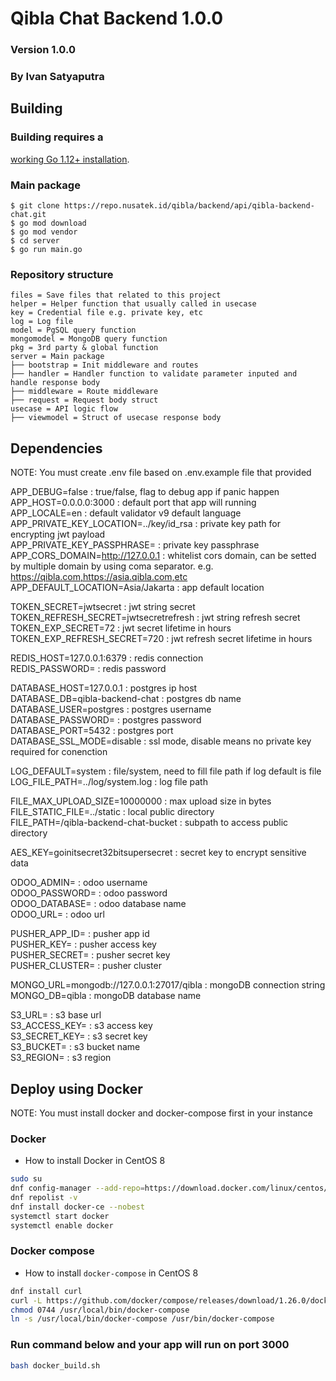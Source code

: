 # Qibla Chat Backend 1.0.0
### Version 1.0.0
### By Ivan Satyaputra

## Building

### Building requires a
[working Go 1.12+ installation](http://golang.org/doc/install).

### Main package
```
$ git clone https://repo.nusatek.id/qibla/backend/api/qibla-backend-chat.git
$ go mod download
$ go mod vendor
$ cd server
$ go run main.go
```

### Repository structure
```
files = Save files that related to this project
helper = Helper function that usually called in usecase
key = Credential file e.g. private key, etc
log = Log file
model = PgSQL query function
mongomodel = MongoDB query function
pkg = 3rd party & global function
server = Main package
├── bootstrap = Init middleware and routes
├── handler = Handler function to validate parameter inputed and handle response body
├── middleware = Route middleware
├── request = Request body struct
usecase = API logic flow
├── viewmodel = Struct of usecase response body
```

## Dependencies

NOTE: You must create .env file based on .env.example file that provided

APP_DEBUG=false : true/false, flag to debug app if panic happen  
APP_HOST=0.0.0.0:3000 : default port that app will running  
APP_LOCALE=en : default validator v9 default language  
APP_PRIVATE_KEY_LOCATION=../key/id_rsa : private key path for encrypting jwt payload  
APP_PRIVATE_KEY_PASSPHRASE= : private key passphrase  
APP_CORS_DOMAIN=http://127.0.0.1 : whitelist cors domain, can be setted by multiple domain by using coma separator. e.g. https://qibla.com,https://asia.qibla.com,etc  
APP_DEFAULT_LOCATION=Asia/Jakarta : app default location  

TOKEN_SECRET=jwtsecret : jwt string secret  
TOKEN_REFRESH_SECRET=jwtsecretrefresh : jwt string refresh secret  
TOKEN_EXP_SECRET=72 : jwt secret lifetime in hours  
TOKEN_EXP_REFRESH_SECRET=720 : jwt refresh secret lifetime in hours  

REDIS_HOST=127.0.0.1:6379 : redis connection  
REDIS_PASSWORD= : redis password  

DATABASE_HOST=127.0.0.1 : postgres ip host  
DATABASE_DB=qibla-backend-chat : postgres db name  
DATABASE_USER=postgres : postgres username  
DATABASE_PASSWORD= : postgres password  
DATABASE_PORT=5432 : postgres port  
DATABASE_SSL_MODE=disable : ssl mode, disable means no private key required for conenction  

LOG_DEFAULT=system : file/system, need to fill file path if log default is file  
LOG_FILE_PATH=../log/system.log : log file path  

FILE_MAX_UPLOAD_SIZE=10000000 : max upload size in bytes  
FILE_STATIC_FILE=../static : local public directory  
FILE_PATH=/qibla-backend-chat-bucket : subpath to access public directory  

AES_KEY=goinitsecret32bitsupersecret : secret key to encrypt sensitive data  

ODOO_ADMIN= : odoo username  
ODOO_PASSWORD= : odoo password  
ODOO_DATABASE= : odoo database name  
ODOO_URL= : odoo url  

PUSHER_APP_ID= : pusher app id  
PUSHER_KEY= : pusher access key  
PUSHER_SECRET= : pusher secret key  
PUSHER_CLUSTER= : pusher cluster  

MONGO_URL=mongodb://127.0.0.1:27017/qibla : mongoDB connection string  
MONGO_DB=qibla : mongoDB database name  

S3_URL= : s3 base url  
S3_ACCESS_KEY= : s3 access key  
S3_SECRET_KEY= : s3 secret key  
S3_BUCKET= : s3 bucket name  
S3_REGION= : s3 region  

## Deploy using Docker

NOTE: You must install docker and docker-compose first in your instance

### Docker
- How to install Docker in CentOS 8

```bash
sudo su
dnf config-manager --add-repo=https://download.docker.com/linux/centos/docker-ce.repo
dnf repolist -v
dnf install docker-ce --nobest
systemctl start docker
systemctl enable docker
```

### Docker compose
- How to install `docker-compose` in CentOS 8

```bash
dnf install curl
curl -L https://github.com/docker/compose/releases/download/1.26.0/docker-compose-`uname -s`-`uname -m` -o /usr/local/bin/docker-compose
chmod 0744 /usr/local/bin/docker-compose
ln -s /usr/local/bin/docker-compose /usr/bin/docker-compose
```

### Run command below and your app will run on port 3000
```bash
bash docker_build.sh
```
